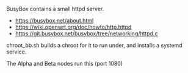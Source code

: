 
BusyBox contains a small httpd server.

* https://busybox.net/about.html
* https://wiki.openwrt.org/doc/howto/http.httpd
* https://git.busybox.net/busybox/tree/networking/httpd.c

chroot_bb.sh builds a chroot for it to run under, and installs a systemd service.

The Alpha and Beta nodes run this (port 1080)
